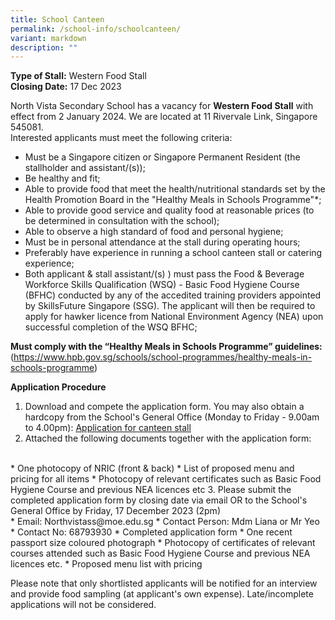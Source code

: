 ```yaml
---
title: School Canteen
permalink: /school-info/schoolcanteen/
variant: markdown
description: ""
---
```

**Type of Stall:** Western Food Stall <br>
**Closing Date:** 17 Dec 2023

North Vista Secondary School has a vacancy for **Western Food Stall** with effect from 2 January 2024. We are located at 11 Rivervale Link, Singapore 545081. <br>
Interested applicants must meet the following criteria:

* Must be a Singapore citizen or Singapore Permanent Resident (the stallholder and assistant/(s));
* Be healthy and fit;
* Able to provide food that meet the health/nutritional standards set by the Health Promotion Board in the "Healthy Meals in Schools Programme"*;
* Able to provide good service and quality food at reasonable prices (to be determined in consultation with the school);
* Able to observe a high standard of food and personal hygiene;
* Must be in personal attendance at the stall during operating hours;
* Preferably have experience in running a school canteen stall or catering experience;
* Both applicant &amp; stall assistant/(s) ) must pass the Food &amp; Beverage Workforce Skills Qualification (WSQ) - Basic Food Hygiene Course (BFHC) conducted by any of the accedited training providers appointed by SkillsFuture Singapore (SSG).  The applicant will then be required to apply for hawker licence from National Environment Agency (NEA) upon successful completion of the WSQ BFHC;


**Must comply with the “Healthy Meals in Schools Programme” guidelines:** <br>(https://www.hpb.gov.sg/schools/school-programmes/healthy-meals-in-schools-programme)

**Application Procedure**

1. Download and compete the application form. You may also obtain a hardcopy from the School's General Office (Monday to Friday - 9.00am to 4.00pm): [Application for canteen stall](/files/School%20Info/School%20Canteen/Application_for_canteen_stall.pdf)
2. Attached the following documents together with the application form: 
<br>
* One photocopy of NRIC (front &amp; back)
* List of proposed menu and pricing for all items
* Photocopy of relevant certificates such as Basic Food Hygiene Course and previous NEA licences etc
3. Please submit the completed application form by closing date via email OR to the School's General Office by Friday, 17 December 2023 (2pm)
<br>
* Email: Northvistass@moe.edu.sg
* Contact Person: Mdm Liana or Mr Yeo
* Contact No: 68793930
* Completed application form
* One recent passport size coloured photograph
* Photocopy of certificates of relevant courses attended such as Basic Food Hygiene Course and previous NEA licences etc.
* Proposed menu list with pricing

Please note that only shortlisted applicants will be notified for an interview and provide food sampling (at applicant's own expense). Late/incomplete applications will not be considered.